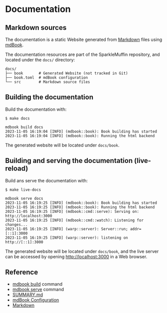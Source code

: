# Documentation
## Markdown sources
The documentation is a static Website generated from
[Markdown](https://rust-lang.github.io/mdBook/format/markdown.html) files
using [mdBook](https://rust-lang.github.io/mdBook/).

The documentation resources are part of the SparkleMuffin repository, and located
under the `docs/` directory:

```shell
docs/
├── book       # Generated Website (not tracked in Git)
├── book.toml  # mdBook configuration
└── src        # Markdown source files
```

## Building the documentation
Build the documentation with:

```shell
$ make docs

mdbook build docs
2023-11-05 16:19:04 [INFO] (mdbook::book): Book building has started
2023-11-05 16:19:04 [INFO] (mdbook::book): Running the html backend
```

The generated website will be located under `docs/book`.


## Building and serving the documentation (live-reload)
Build ans serve the documentation with:

```shell
$ make live-docs

mdbook serve docs
2023-11-05 16:19:25 [INFO] (mdbook::book): Book building has started
2023-11-05 16:19:25 [INFO] (mdbook::book): Running the html backend
2023-11-05 16:19:25 [INFO] (mdbook::cmd::serve): Serving on: http://localhost:3000
2023-11-05 16:19:25 [INFO] (mdbook::cmd::watch): Listening for changes...
2023-11-05 16:19:25 [INFO] (warp::server): Server::run; addr=[::1]:3000
2023-11-05 16:19:25 [INFO] (warp::server): listening on http://[::1]:3000
```

The generated website will be located under `docs/book`, and the live server can be
accessed by opening [http://localhost:3000](http://localhost:3000) in a Web browser.


## Reference
- [mdbook build](https://rust-lang.github.io/mdBook/cli/build.html) command
- [mdbook serve](https://rust-lang.github.io/mdBook/cli/serve.html) command
- [SUMMARY.md](https://rust-lang.github.io/mdBook/format/summary.html)
- [mdBook Configuration](https://rust-lang.github.io/mdBook/format/configuration/index.html)
- [Markdown](https://rust-lang.github.io/mdBook/format/markdown.html)

